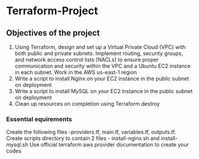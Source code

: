 # Terraform-Project
## Objectives of the project
1.	Using Terraform, design and set up a Virtual Private Cloud (VPC) with both public and private subnets. Implement routing, security groups, and network access control lists           (NACLs) to ensure proper communication and security within the VPC and a Ubuntu EC2 instance in each subnet. Work in the AWS us-east-1 region
2.	Write a script to install Nginx on your EC2 instance in the public subnet on deployment
3.	Write a script to install MySQL on your EC2 instance in the public subnet on deployment
4.	Clean up resources on completion using Terraform destroy

### Essential equirements
Create the following files -providers.tf,  main.tf, variables.tf, outputs.tf. Create scripts directory to contain 2 files - install-nginx.sh and install-mysql.sh
Use official terraform aws provider documentation to create your codes
